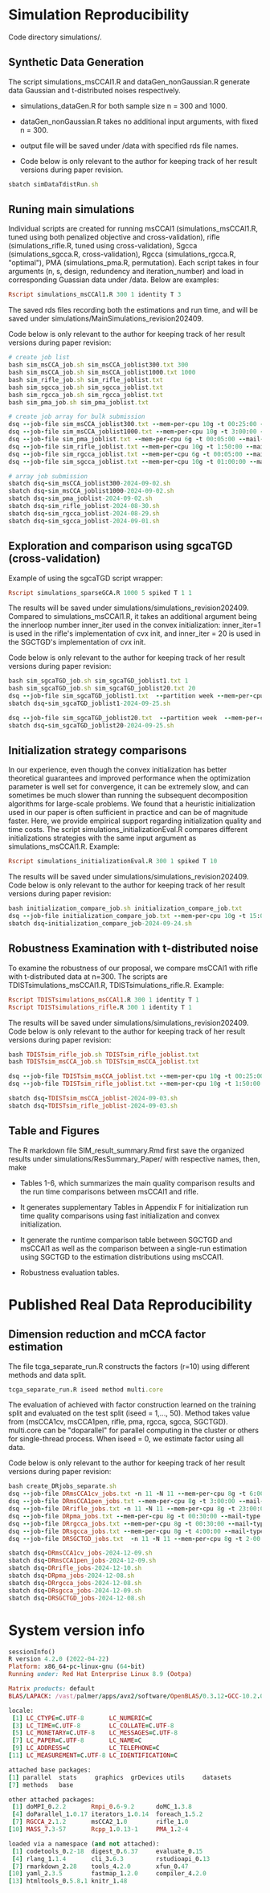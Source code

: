 # Simulation Reproducibility
Code directory simulations/.
## Synthetic Data Generation
The script simulations_msCCAl1.R and dataGen_nonGaussian.R generate data Gaussian and t-distributed noises respectively. 

- simulations_dataGen.R for both sample size n = 300 and 1000.

- dataGen_nonGaussian.R takes no additional input arguments, with fixed n = 300.

- output file will be saved under /data with specified rds file names.

- Code below is only relevant to the author for keeping track of her result versions during paper revision.
```ruby
sbatch simDataTdistRun.sh
```
## Runing main simulations
Individual scripts are created for running msCCAl1 (simulations_msCCAl1.R, tuned using both penalized objective and cross-validation), rifle (simulations_rifle.R, tuned using cross-validation), Sgcca (simulations_sgcca.R, cross-validation), Rgcca (simulations_rgcca.R, "optimal"), PMA (simulations_pma.R, permutation). Each script takes in four arguments (n, s, design, redundency and iteration_number) and load in corresponding Guassian data under /data. Below are examples:
```ruby
Rscript simulations_msCCAl1.R 300 1 identity T 3
```
The saved rds files recording both the estimations and run time, and will be saved under simulations/MainSimulations_revision202409.

Code below is only relevant to the author for keeping track of her result versions during paper revision:
```ruby
# create job list
bash sim_msCCA_job.sh sim_msCCA_joblist300.txt 300
bash sim_msCCA_job.sh sim_msCCA_joblist1000.txt 1000
bash sim_rifle_job.sh sim_rifle_joblist.txt
bash sim_sgcca_job.sh sim_sgcca_joblist.txt
bash sim_rgcca_job.sh sim_rgcca_joblist.txt
bash sim_pma_job.sh sim_pma_joblist.txt

# create job array for bulk submission
dsq --job-file sim_msCCA_joblist300.txt --mem-per-cpu 10g -t 00:25:00 --mail-type ALL
dsq --job-file sim_msCCA_joblist1000.txt --mem-per-cpu 10g -t 3:00:00 --mail-type ALL
dsq --job-file sim_pma_joblist.txt --mem-per-cpu 6g -t 00:05:00 --mail-type ALL
dsq --job-file sim_rifle_joblist.txt --mem-per-cpu 10g -t 1:50:00 --mail-type ALL
dsq --job-file sim_rgcca_joblist.txt --mem-per-cpu 6g -t 00:05:00 --mail-type ALL
dsq --job-file sim_sgcca_joblist.txt --mem-per-cpu 10g -t 01:00:00 --mail-type ALL

# array job submission
sbatch dsq-sim_msCCA_joblist300-2024-09-02.sh
sbatch dsq-sim_msCCA_joblist1000-2024-09-02.sh
sbatch dsq-sim_pma_joblist-2024-09-02.sh
sbatch dsq-sim_rifle_joblist-2024-08-30.sh
sbatch dsq-sim_rgcca_joblist-2024-08-29.sh
sbatch dsq-sim_sgcca_joblist-2024-09-01.sh
```

## Exploration and comparison using sgcaTGD (cross-validation)
Example of using the sgcaTGD script wrapper:
```ruby
Rscript simulations_sparseGCA.R 1000 5 spiked T 1 1
```
The results will be saved under simulations/simulations_revision202409. Compared to simulations_msCCAl1.R, it takes an additional argument being the innerloop number inner_iter used in the convex initialization: inner_iter=1 is used in the rifle's implementation of cvx init, and inner_iter = 20 is used in the SGCTGD's implementation of cvx init.  

Code below is only relevant to the author for keeping track of her result versions during paper revision:
```ruby
bash sim_sgcaTGD_job.sh sim_sgcaTGD_joblist1.txt 1
bash sim_sgcaTGD_job.sh sim_sgcaTGD_joblist20.txt 20
dsq --job-file sim_sgcaTGD_joblist1.txt  --partition week --mem-per-cpu 6g -t 32:00:00 --mail-type ALL
sbatch dsq-sim_sgcaTGD_joblist1-2024-09-25.sh

dsq --job-file sim_sgcaTGD_joblist20.txt  --partition week  --mem-per-cpu 6g -t 48:00:00 --mail-type ALL
sbatch dsq-sim_sgcaTGD_joblist20-2024-09-25.sh
```


## Initialization strategy comparisons
In our experience, even though the  convex initialization has better theoretical guarantees and improved performance when the optimization parameter is well set for convergence, it can be extremely slow, and can sometimes be much slower than running the subsequent decomposition algorithms for large-scale problems. We found that a heuristic initialization used in our paper is often sufficient in practice and can be of magnitude faster. Here, we provide empirical support regarding initialization quality and time costs. The script simulations_initializationEval.R compares different initializations strategies with the same input argument as simulations_msCCAl1.R. Example:
```ruby
Rscript simulations_initializationEval.R 300 1 spiked T 10
```
The results will be saved under simulations/simulations_revision202409. Code below is only relevant to the author for keeping track of her result versions during paper revision:
```ruby
bash initialization_compare_job.sh initialization_compare_job.txt
dsq --job-file initialization_compare_job.txt --mem-per-cpu 10g -t 15:00:00 --mail-type ALL
sbatch dsq-initialization_compare_job-2024-09-24.sh
```
## Robustness Examination with t-distributed noise
To examine the robustness of our proposal, we compare msCCAl1 with rifle with t-distributed data at n=300. The scripts are TDISTsimulations_msCCAl1.R, TDISTsimulations_rifle.R. Example:
```ruby
Rscript TDISTsimulations_msCCAl1.R 300 1 identity T 1
Rscript TDISTsimulations_rifle.R 300 1 identity T 1
```
The results will be saved under simulations/simulations_revision202409. Code below is only relevant to the author for keeping track of her result versions during paper revision:
```ruby
bash TDISTsim_rifle_job.sh TDISTsim_rifle_joblist.txt
bash TDISTsim_msCCA_job.sh TDISTsim_msCCA_joblist.txt

dsq --job-file TDISTsim_msCCA_joblist.txt --mem-per-cpu 10g -t 00:25:00 --mail-type ALL
dsq --job-file TDISTsim_rifle_joblist.txt --mem-per-cpu 10g -t 1:50:00 --mail-type ALL

sbatch dsq-TDISTsim_msCCA_joblist-2024-09-03.sh
sbatch dsq-TDISTsim_rifle_joblist-2024-09-03.sh
```
## Table and Figures
The R markdown file SIM_result_summary.Rmd first save the organized results under simulations/ResSummary_Paper/ with respective names, then, make 

- Tables 1-6, which summarizes the main quality comparison results and the run time comparisons between msCCAl1 and rifle.

- It generates supplementary Tables in Appendix F for initialization run time quality comparisons using fast initialization and convex initialization.

- It generate the runtime comparison table between SGCTGD and msCCAl1 as well as the comparison between a single-run estimation using SGCTGD to the estimation distributions using msCCAl1.

- Robustness evaluation tables.

# Published Real Data Reproducibility
## Dimension reduction and mCCA factor estimation
The file tcga_separate_run.R constructs the factors (r=10) using different methods and data split.
```ruby
tcga_separate_run.R iseed method multi.core
```
The evaluation of achieved with factor construction learned on the training split and evaluated on the test split (iseed = 1,..., 50). Method takes value from (msCCA1cv, msCCA1pen, rifle, pma, rgcca, sgcca, SGCTGD). multi.core can be "doparallel" for parallel computing in the cluster or others for single-thread process. When iseed = 0, we estimate factor using all data. 

Code below is only relevant to the author for keeping track of her result versions during paper revision:
```ruby
bash create_DRjobs_separate.sh
dsq --job-file DRmsCCA1cv_jobs.txt -n 11 -N 11 --mem-per-cpu 8g -t 6:00:00 --mail-type ALL
dsq --job-file DRmsCCA1pen_jobs.txt --mem-per-cpu 8g -t 3:00:00 --mail-type ALL 
dsq --job-file DRrifle_jobs.txt -n 11 -N 11 --mem-per-cpu 8g -t 23:00:00 --mail-type ALL 
dsq --job-file DRpma_jobs.txt --mem-per-cpu 8g -t 00:30:00 --mail-type ALL 
dsq --job-file DRrgcca_jobs.txt --mem-per-cpu 8g -t 00:30:00 --mail-type ALL
dsq --job-file DRsgcca_jobs.txt --mem-per-cpu 8g -t 4:00:00 --mail-type ALL
dsq --job-file DRSGCTGD_jobs.txt  -n 11 -N 11 --mem-per-cpu 8g -t 2-00:00:00  --mail-type ALL 

sbatch dsq-DRmsCCA1cv_jobs-2024-12-09.sh
sbatch dsq-DRmsCCA1pen_jobs-2024-12-09.sh
sbatch dsq-DRrifle_jobs-2024-12-10.sh
sbatch dsq-DRpma_jobs-2024-12-08.sh
sbatch dsq-DRrgcca_jobs-2024-12-08.sh
sbatch dsq-DRsgcca_jobs-2024-12-09.sh
sbatch dsq-DRSGCTGD_jobs-2024-12-08.sh
```
# System version info
```ruby
sessionInfo()
R version 4.2.0 (2022-04-22)
Platform: x86_64-pc-linux-gnu (64-bit)
Running under: Red Hat Enterprise Linux 8.9 (Ootpa)

Matrix products: default
BLAS/LAPACK: /vast/palmer/apps/avx2/software/OpenBLAS/0.3.12-GCC-10.2.0/lib/libopenblas_haswellp-r0.3.12.so

locale:
 [1] LC_CTYPE=C.UTF-8       LC_NUMERIC=C          
 [3] LC_TIME=C.UTF-8        LC_COLLATE=C.UTF-8    
 [5] LC_MONETARY=C.UTF-8    LC_MESSAGES=C.UTF-8   
 [7] LC_PAPER=C.UTF-8       LC_NAME=C             
 [9] LC_ADDRESS=C           LC_TELEPHONE=C        
[11] LC_MEASUREMENT=C.UTF-8 LC_IDENTIFICATION=C   

attached base packages:
[1] parallel  stats     graphics  grDevices utils     datasets 
[7] methods   base     

other attached packages:
 [1] doMPI_0.2.2       Rmpi_0.6-9.2      doMC_1.3.8       
 [4] doParallel_1.0.17 iterators_1.0.14  foreach_1.5.2    
 [7] RGCCA_2.1.2       msCCA2_1.0        rifle_1.0        
[10] MASS_7.3-57       Rcpp_1.0.13-1     PMA_1.2-4        

loaded via a namespace (and not attached):
 [1] codetools_0.2-18  digest_0.6.37     evaluate_0.15    
 [4] rlang_1.1.4       cli_3.6.3         rstudioapi_0.13  
 [7] rmarkdown_2.28    tools_4.2.0       xfun_0.47        
[10] yaml_2.3.5        fastmap_1.2.0     compiler_4.2.0   
[13] htmltools_0.5.8.1 knitr_1.48  
```



